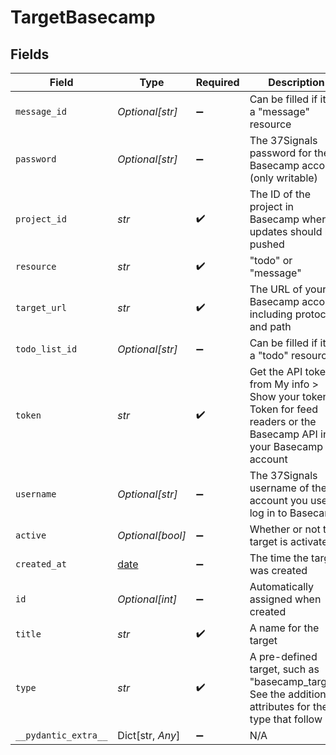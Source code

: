 # TargetBasecamp


## Fields

| Field                                                                                                                   | Type                                                                                                                    | Required                                                                                                                | Description                                                                                                             |
| ----------------------------------------------------------------------------------------------------------------------- | ----------------------------------------------------------------------------------------------------------------------- | ----------------------------------------------------------------------------------------------------------------------- | ----------------------------------------------------------------------------------------------------------------------- |
| `message_id`                                                                                                            | *Optional[str]*                                                                                                         | :heavy_minus_sign:                                                                                                      | Can be filled if it is a "message" resource                                                                             |
| `password`                                                                                                              | *Optional[str]*                                                                                                         | :heavy_minus_sign:                                                                                                      | The 37Signals password for the Basecamp account (only writable)                                                         |
| `project_id`                                                                                                            | *str*                                                                                                                   | :heavy_check_mark:                                                                                                      | The ID of the project in Basecamp where updates should be pushed                                                        |
| `resource`                                                                                                              | *str*                                                                                                                   | :heavy_check_mark:                                                                                                      | "todo" or "message"                                                                                                     |
| `target_url`                                                                                                            | *str*                                                                                                                   | :heavy_check_mark:                                                                                                      | The URL of your Basecamp account, including protocol and path                                                           |
| `todo_list_id`                                                                                                          | *Optional[str]*                                                                                                         | :heavy_minus_sign:                                                                                                      | Can be filled if it is a "todo" resource                                                                                |
| `token`                                                                                                                 | *str*                                                                                                                   | :heavy_check_mark:                                                                                                      | Get the API token from My info > Show your tokens > Token for feed readers or the Basecamp API in your Basecamp account |
| `username`                                                                                                              | *Optional[str]*                                                                                                         | :heavy_minus_sign:                                                                                                      | The 37Signals username of the account you use to log in to Basecamp                                                     |
| `active`                                                                                                                | *Optional[bool]*                                                                                                        | :heavy_minus_sign:                                                                                                      | Whether or not the target is activated                                                                                  |
| `created_at`                                                                                                            | [date](https://docs.python.org/3/library/datetime.html#date-objects)                                                    | :heavy_minus_sign:                                                                                                      | The time the target was created                                                                                         |
| `id`                                                                                                                    | *Optional[int]*                                                                                                         | :heavy_minus_sign:                                                                                                      | Automatically assigned when created                                                                                     |
| `title`                                                                                                                 | *str*                                                                                                                   | :heavy_check_mark:                                                                                                      | A name for the target                                                                                                   |
| `type`                                                                                                                  | *str*                                                                                                                   | :heavy_check_mark:                                                                                                      | A pre-defined target, such as "basecamp_target". See the additional attributes for the type that follow                 |
| `__pydantic_extra__`                                                                                                    | Dict[str, *Any*]                                                                                                        | :heavy_minus_sign:                                                                                                      | N/A                                                                                                                     |
